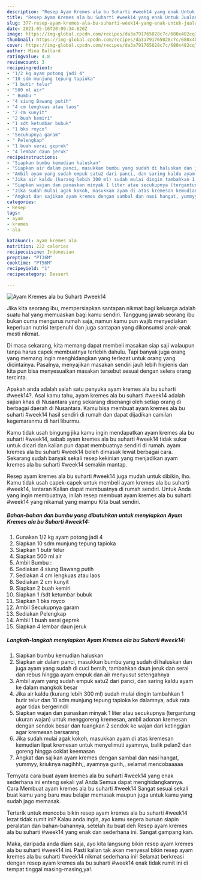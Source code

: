 ```yaml
---
description: "Resep Ayam Kremes ala bu Suharti #week14 yang enak Untuk Jualan"
title: "Resep Ayam Kremes ala bu Suharti #week14 yang enak Untuk Jualan"
slug: 377-resep-ayam-kremes-ala-bu-suharti-week14-yang-enak-untuk-jualan
date: 2021-05-16T20:09:34.626Z
image: https://img-global.cpcdn.com/recipes/da3a791765028c7c/680x482cq70/ayam-kremes-ala-bu-suharti-week14-foto-resep-utama.jpg
thumbnail: https://img-global.cpcdn.com/recipes/da3a791765028c7c/680x482cq70/ayam-kremes-ala-bu-suharti-week14-foto-resep-utama.jpg
cover: https://img-global.cpcdn.com/recipes/da3a791765028c7c/680x482cq70/ayam-kremes-ala-bu-suharti-week14-foto-resep-utama.jpg
author: Mina Ballard
ratingvalue: 4.8
reviewcount: 3
recipeingredient:
- "1/2 kg ayam potong jadi 4"
- "10 sdm munjung tepung tapioka"
- "1 butir telur"
- "500 ml air"
- " Bumbu "
- "4 siung Bawang putih"
- "4 cm lengkuas atau laos"
- "2 cm kunyit"
- "2 buah kemiri"
- "1 sdt ketumbar bubuk"
- "1 bks royco"
- "Secukupnya garam"
- " Pelengkap"
- "1 buah serai geprek"
- "4 lembar daun jeruk"
recipeinstructions:
- "Siapkan bumbu kemudian haluskan"
- "Siapkan air dalam panci, masukkan bumbu yang sudah di haluskan dan juga ayam yang sudah di cuci bersih, tambahkan daun jeruk dan serai dan rebus hingga ayam empuk dan air menyusut setengahnya"
- "Ambil ayam yang sudah empuk satu2 dari panci, dan saring kaldu ayam ke dalam mangkok besar"
- "Jika air kaldu (kurang lebih 300 ml) sudah mulai dingin tambahkan 1 butir telur dan 10 sdm munjung tepung tapioka ke dalamnya, aduk rata agar tidak bergerindil"
- "Siapkan wajan dan panaskan minyak 1 liter atau secukupnya (tergantung ukuran wajan) untuk menggoreng kremesan, ambil adonan kremesan dengan sendok besar dan tuangkan 2 sendok ke wajan dari ketinggian agar kremesan bersarang"
- "Jika sudah mulai agak kokoh, masukkan ayam di atas kremesan kemudian lipat kremesan untuk menyelimuti ayamnya, balik pelan2 dan goreng hingga coklat keemasan"
- "Angkat dan sajikan ayam kremes dengan sambal dan nasi hangat, yummyy, kriuknya nagihhh,, ayamnya gurih,, selamat mencobaaaaa"
categories:
- Resep
tags:
- ayam
- kremes
- ala

katakunci: ayam kremes ala 
nutrition: 222 calories
recipecuisine: Indonesian
preptime: "PT36M"
cooktime: "PT56M"
recipeyield: "1"
recipecategory: Dessert

---
```



![Ayam Kremes ala bu Suharti #week14](https://img-global.cpcdn.com/recipes/da3a791765028c7c/680x482cq70/ayam-kremes-ala-bu-suharti-week14-foto-resep-utama.jpg)

Jika kita seorang ibu, mempersiapkan santapan nikmat bagi keluarga adalah suatu hal yang memuaskan bagi kamu sendiri. Tanggung jawab seorang ibu bukan cuma mengurus rumah saja, namun kamu pun wajib menyediakan keperluan nutrisi terpenuhi dan juga santapan yang dikonsumsi anak-anak mesti nikmat.

Di masa  sekarang, kita memang dapat membeli masakan siap saji walaupun tanpa harus capek membuatnya terlebih dahulu. Tapi banyak juga orang yang memang ingin menghidangkan yang terlezat untuk orang yang dicintainya. Pasalnya, menyajikan masakan sendiri jauh lebih higienis dan kita pun bisa menyesuaikan masakan tersebut sesuai dengan selera orang tercinta. 



Apakah anda adalah salah satu penyuka ayam kremes ala bu suharti #week14?. Asal kamu tahu, ayam kremes ala bu suharti #week14 adalah sajian khas di Nusantara yang sekarang disenangi oleh setiap orang di berbagai daerah di Nusantara. Kamu bisa membuat ayam kremes ala bu suharti #week14 hasil sendiri di rumah dan dapat dijadikan camilan kegemaranmu di hari liburmu.

Kamu tidak usah bingung jika kamu ingin mendapatkan ayam kremes ala bu suharti #week14, sebab ayam kremes ala bu suharti #week14 tidak sukar untuk dicari dan kalian pun dapat membuatnya sendiri di rumah. ayam kremes ala bu suharti #week14 boleh dimasak lewat berbagai cara. Sekarang sudah banyak sekali resep kekinian yang menjadikan ayam kremes ala bu suharti #week14 semakin mantap.

Resep ayam kremes ala bu suharti #week14 juga mudah untuk dibikin, lho. Kamu tidak usah capek-capek untuk membeli ayam kremes ala bu suharti #week14, lantaran Kalian dapat membuatnya di rumah sendiri. Untuk Anda yang ingin membuatnya, inilah resep membuat ayam kremes ala bu suharti #week14 yang nikamat yang mampu Kita buat sendiri.

<!--inarticleads1-->

##### Bahan-bahan dan bumbu yang dibutuhkan untuk menyiapkan Ayam Kremes ala bu Suharti #week14:

1. Gunakan 1/2 kg ayam potong jadi 4
1. Siapkan 10 sdm munjung tepung tapioka
1. Siapkan 1 butir telur
1. Siapkan 500 ml air
1. Ambil  Bumbu :
1. Sediakan 4 siung Bawang putih
1. Sediakan 4 cm lengkuas atau laos
1. Sediakan 2 cm kunyit
1. Siapkan 2 buah kemiri
1. Siapkan 1 /sdt ketumbar bubuk
1. Siapkan 1 bks royco
1. Ambil Secukupnya garam
1. Sediakan  Pelengkap
1. Ambil 1 buah serai geprek
1. Siapkan 4 lembar daun jeruk




<!--inarticleads2-->

##### Langkah-langkah menyiapkan Ayam Kremes ala bu Suharti #week14:

1. Siapkan bumbu kemudian haluskan
1. Siapkan air dalam panci, masukkan bumbu yang sudah di haluskan dan juga ayam yang sudah di cuci bersih, tambahkan daun jeruk dan serai dan rebus hingga ayam empuk dan air menyusut setengahnya
1. Ambil ayam yang sudah empuk satu2 dari panci, dan saring kaldu ayam ke dalam mangkok besar
1. Jika air kaldu (kurang lebih 300 ml) sudah mulai dingin tambahkan 1 butir telur dan 10 sdm munjung tepung tapioka ke dalamnya, aduk rata agar tidak bergerindil
1. Siapkan wajan dan panaskan minyak 1 liter atau secukupnya (tergantung ukuran wajan) untuk menggoreng kremesan, ambil adonan kremesan dengan sendok besar dan tuangkan 2 sendok ke wajan dari ketinggian agar kremesan bersarang
1. Jika sudah mulai agak kokoh, masukkan ayam di atas kremesan kemudian lipat kremesan untuk menyelimuti ayamnya, balik pelan2 dan goreng hingga coklat keemasan
1. Angkat dan sajikan ayam kremes dengan sambal dan nasi hangat, yummyy, kriuknya nagihhh,, ayamnya gurih,, selamat mencobaaaaa




Ternyata cara buat ayam kremes ala bu suharti #week14 yang enak sederhana ini enteng sekali ya! Anda Semua dapat menghidangkannya. Cara Membuat ayam kremes ala bu suharti #week14 Sangat sesuai sekali buat kamu yang baru mau belajar memasak maupun juga untuk kamu yang sudah jago memasak.

Tertarik untuk mencoba bikin resep ayam kremes ala bu suharti #week14 lezat tidak rumit ini? Kalau anda ingin, ayo kamu segera buruan siapin peralatan dan bahan-bahannya, setelah itu buat deh Resep ayam kremes ala bu suharti #week14 yang enak dan sederhana ini. Sangat gampang kan. 

Maka, daripada anda diam saja, ayo kita langsung bikin resep ayam kremes ala bu suharti #week14 ini. Pasti kalian tak akan menyesal bikin resep ayam kremes ala bu suharti #week14 nikmat sederhana ini! Selamat berkreasi dengan resep ayam kremes ala bu suharti #week14 enak tidak rumit ini di tempat tinggal masing-masing,ya!.

